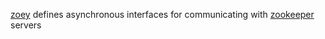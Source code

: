 [zoey](https://github.com/softprops/zoey/) defines asynchronous interfaces for communicating with [zookeeper](http://zookeeper.apache.org/) servers
